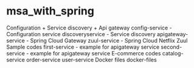 # msa_with_spring
Configuration + Service discovery + Api gateway
config-service - Configuration service
discoveryservice - Service discovery
apigateway-service - Spring Cloud Gateway
zuul-service - Spring Cloud Netflix Zuul
Sample codes
first-service - example for apigateway service
second-service - example for apigateway service
E-commerce codes
catalog-service
order-service
user-service
Docker files
docker-files
